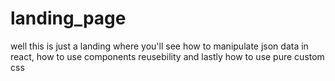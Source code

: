 # landing_page
 well this is just a landing where you'll see how to manipulate json data in react, how to use components reusebility and lastly how to use pure custom css 
